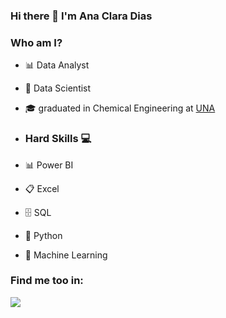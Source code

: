 ### Hi there 👋 I'm Ana Clara Dias

### Who am I?
* 📊 Data Analyst
* 🎲 Data Scientist
* 🎓 graduated in Chemical Engineering at [UNA](https://www.una.br/graduacao/engenharia-quimica/)

* ### Hard Skills 💻 

* 📊 Power BI
* 📋 Excel
* 🗄  SQL
* 🐍 Python
* 🔮 Machine Learning 

### Find me too in:

<div display="inline">
<a href="https://www.linkedin.com/in/ana-clara-sdias/"><img src="https://img.shields.io/badge/linkedin-%230077B5.svg?style=for-the-badge&logo=linkedin&logoColor=white"></a>

